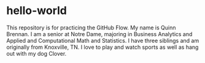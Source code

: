 # hello-world
This repository is for practicing the GitHub Flow.
My name is Quinn Brennan. I am a senior at Notre Dame, majoring in Business Analytics and Applied and Computational Math and Statistics.
I have three siblings and am originally from Knoxville, TN. I love to play and watch sports as well as hang out with my dog Clover.
